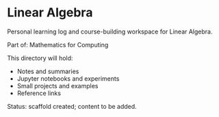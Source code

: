 # Linear Algebra

Personal learning log and course-building workspace for Linear Algebra.

Part of: Mathematics for Computing

This directory will hold:
- Notes and summaries
- Jupyter notebooks and experiments
- Small projects and examples
- Reference links

Status: scaffold created; content to be added.
